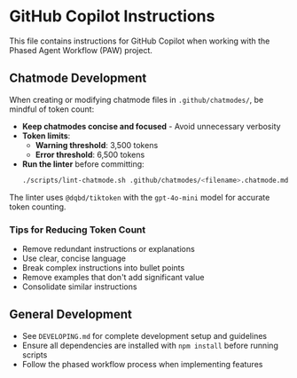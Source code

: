 # GitHub Copilot Instructions

This file contains instructions for GitHub Copilot when working with the Phased Agent Workflow (PAW) project.

## Chatmode Development

When creating or modifying chatmode files in `.github/chatmodes/`, be mindful of token count:

- **Keep chatmodes concise and focused** - Avoid unnecessary verbosity
- **Token limits**:
  - **Warning threshold**: 3,500 tokens
  - **Error threshold**: 6,500 tokens
- **Run the linter** before committing:
  ```bash
  ./scripts/lint-chatmode.sh .github/chatmodes/<filename>.chatmode.md
  ```

The linter uses `@dqbd/tiktoken` with the `gpt-4o-mini` model for accurate token counting.

### Tips for Reducing Token Count

- Remove redundant instructions or explanations
- Use clear, concise language
- Break complex instructions into bullet points
- Remove examples that don't add significant value
- Consolidate similar instructions

## General Development

- See `DEVELOPING.md` for complete development setup and guidelines
- Ensure all dependencies are installed with `npm install` before running scripts
- Follow the phased workflow process when implementing features
